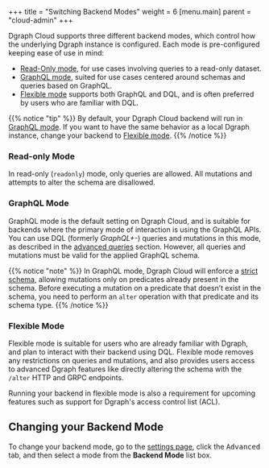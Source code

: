 +++
title = "Switching Backend Modes"
weight = 6
[menu.main]
    parent = "cloud-admin"
+++

Dgraph Cloud supports three different backend modes, which control how the
underlying Dgraph instance is configured. Each mode is pre-configured keeping ease of use in mind:
- [Read-Only mode](#read-only-mode), for use cases involving queries to a read-only dataset.
- [GraphQL mode](#graphql-mode), suited for use cases centered around schemas and queries based on GraphQL.
- [Flexible mode](#flexible-mode) supports both GraphQL and DQL, and is often preferred by users who are familiar with DQL.

{{% notice "tip" %}}
By default, your Dgraph Cloud backend will run in [GraphQL mode](#graphql-mode).
If you want to have the same behavior as a local Dgraph instance, change your backend to [Flexible mode](#flexible-mode). 
{{% /notice %}}

### Read-only Mode

In read-only (`readonly`) mode, only queries are allowed. All mutations and 
attempts to alter the schema are disallowed.

### GraphQL Mode

GraphQL mode is the default setting on Dgraph Cloud, and is suitable for
backends where the primary mode of interaction is using the GraphQL APIs. You
can use DQL (formerly *GraphQL+-*) queries and mutations in this mode, as
described in the [advanced queries](/advanced-queries/) section. However, all
queries and mutations must be valid for the applied GraphQL schema.

{{% notice "note" %}}
In GraphQL mode, Dgraph Cloud will enforce a [strict schema](https://dgraph.io/docs/deploy/dgraph-administration/#restricting-mutation-operations), allowing mutations only on predicates already present in the schema.
Before executing a mutation on a predicate that doesn’t exist in the schema, you need to perform an `alter` operation with that predicate and its schema type.
{{% /notice %}}

### Flexible Mode

Flexible mode is suitable for users who are already familiar with Dgraph, and
plan to interact with their backend using DQL. Flexible mode removes any
restrictions on queries and mutations, and also provides users access to
advanced Dgraph features like directly altering the schema with the `/alter`
HTTP and GRPC endpoints.

Running your backend in flexible mode is also a requirement for upcoming
features such as support for Dgraph's access control list (ACL).

## Changing your Backend Mode

To change your backend mode, go to the 
[settings page](https://cloud.dgraph.io/_/settings), click the <kbd>Advanced</kbd> tab,
and then select a mode from the **Backend Mode** list box.
